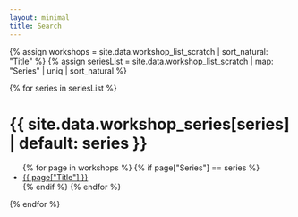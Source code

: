 ```yaml
---
layout: minimal
title: Search
---
```


<link rel="stylesheet" href="./assets/css/search-tool.css">
<meta http-equiv="Access-Control-Allow-Origin" content="*" />

{% assign workshops = site.data.workshop_list_scratch | sort_natural: "Title" %}
{% assign seriesList = site.data.workshop_list_scratch | map: "Series" | uniq | sort_natural %}

{% for series in seriesList %}
  <h1 class="text-list-h1">{{ site.data.workshop_series[series] | default: series }}</h1>
  <ul>
  {% for page in workshops %}
    {% if page["Series"] == series %}
      <li> <a href="{{ page["URL"] }}" class="text-list-result"> {{ page["Title"] }} </a> </li>
    {% endif %}
  {% endfor %}
  </ul>
{% endfor %}